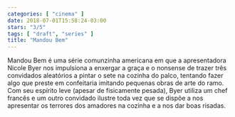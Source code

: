 ```yaml
---
categories: [ "cinema" ]
date: 2018-07-01T15:58:24-03:00
stars: "3/5"
tags: [ "draft", "series" ]
title: "Mandou Bem"
---
```

Mandou Bem é uma série comunzinha americana em que a apresentadora Nicole Byer nos impulsiona a enxergar a graça e o nonsense de trazer três convidados aleatórios a pintar o sete na cozinha do palco, tentando fazer algo que preste em confeitaria imitando pequenas obras de arte do ramo. Com seu espírito leve (apesar de fisicamente pesada), Byer utiliza um chef francês e um outro convidado ilustre toda vez que se dispõe a nos apresentar os terrores dos amadores na cozinha e a nos dar boas risadas.
